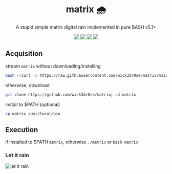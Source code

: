 <div align="center">
<h1>matrix 🌧️</h1>
<p>A stupid simple matrix digital rain implemented in pure BASH v5.1+</p>
<img src="https://shields.io/badge/made-with%20%20bash-green?style=flat-square&color=d5c4a1&labelColor=1d2021&logo=gnu-bash">
<img src=https://img.shields.io/badge/Maintained%3F-yes-green.svg></img>  
<a href="https://discord.gg/W4mQqNnfSq">
<img src="https://discordapp.com/api/guilds/913584348937207839/widget.png?style=shield"/></a>
<img src="./snake.gif">
</div>

## Acquisition
stream `matrix` without downloading/installing
```bash
bash <(curl -s https://raw.githubusercontent.com/wick3dr0se/matrix/main/matrix.sh)
```

otherwise, download
```bash
git clone https://github.com/wick3dr0se/matrix; cd matrix
```

install to $PATH (optional)
```bash
cp matrix /usr/local/bin
```

## Execution
if installed to $PATH `matrix`, otherwise `./matrix` or `bash matrix`

### Let it rain
![let it rain](https://media1.tenor.com/m/wYaAw3v5zN0AAAAd/tiziano-ferro-rain.gif)
